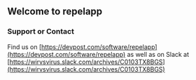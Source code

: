 ## Welcome to repelapp


### Support or Contact

Find us on [https://devpost.com/software/repelapp](https://devpost.com/software/repelapp) as well as on Slack at [https://wirvsvirus.slack.com/archives/C0103TX8BGS](https://wirvsvirus.slack.com/archives/C0103TX8BGS)
